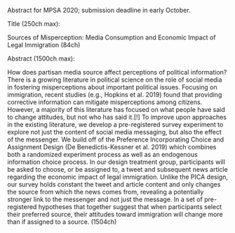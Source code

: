 <!--
MPSA 2020 Conference Abstract

Created 2019-09-13 y Jason and Nick
-->

Abstract for MPSA 2020; submission deadline in early October. 

Title (250ch max): 

Sources of Misperception: Media Consumption and Economic Impact of Legal Immigration (84ch) 

Abstract (1500ch max):

How does partisan media source affect perceptions of political information? There is a growing literature in political science on the role of social media in fostering misperceptions about important political issues. Focusing on immigration, recent studies (e.g., Hopkins et al. 2019) found that providing corrective information can mitigate misperceptions among citizens. However, a majority of this literature has focused on what people have said to change attitudes, but not who has said it.[!] To improve upon approaches in the existing literature, we develop a pre-registered survey experiment to explore not just the content of social media messaging, but also the effect of the messenger. We build off of the Preference Incorporating Choice and Assignment Design (De Benedictis-Kessner et al. 2019) which combines both a randomized experiment process as well as an endogenous information choice process. In our design treatment group, participants will be asked to choose, or be assigned to, a tweet and subsequent news article regarding the economic impact of legal immigration.  Unlike the PICA design, our survey holds constant the tweet and article content and only changes the source from which the news comes from, revealing a potentially stronger link to the messenger and not just the message. In a set of pre-registered hypotheses that together suggest that when participants select their preferred source, their attitudes toward immigration will change more than if assigned to a source. (1504ch)
